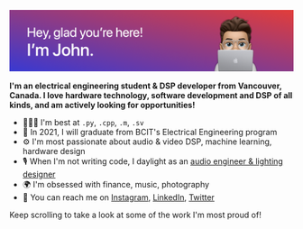 ![](github-header.png)

**I'm an electrical engineering student & DSP developer from Vancouver, Canada. I love hardware technology, software development and DSP of all kinds, and am actively looking for opportunities!**

- 👨🏼‍💻 I'm best at `.py`, `.cpp`, `.m`, `.sv`
- 📖 In 2021, I will graduate from BCIT's Electrical Engineering program
- ⚙️ I'm most passionate about audio & video DSP, machine learning, hardware design
- 🎙 When I'm not writing code, I daylight as an [audio engineer & lighting designer](https://www.matsonengineering.com)
- 🌍 I'm obsessed with finance, music, photography
- 💬 You can reach me on [Instagram](https://www.instagram.com/john.matson/), [LinkedIn](https://www.linkedin.com/in/john-matson-0899aa117/), [Twitter](https://twitter.com/johnmatson11) 

Keep scrolling to take a look at some of the work I'm most proud of!
